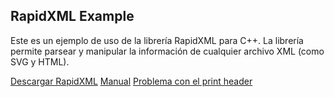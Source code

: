 ## RapidXML Example 
Este es un ejemplo de uso de la librería RapidXML para C++. La librería permite parsear y manipular la información de cualquier archivo XML (como SVG y HTML). 

[Descargar RapidXML](https://sourceforge.net/projects/rapidxml/files/latest/download) 
[Manual](http://rapidxml.sourceforge.net/manual.html)
[Problema con el print header](https://stackoverflow.com/questions/14113923/rapidxml-print-header-has-undefined-methods)

